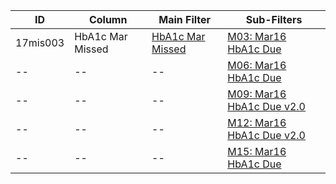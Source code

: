 ID | Column | Main Filter | Sub-Filters | 
-- | ------ | -------| -----------|
17mis003| HbA1c Mar Missed | [HbA1c Mar Missed](https://github.com/Edward-Yao31/Salud-Y-Vida-Report/blob/master/main-filters/missed/HbA1c%20Mar%20Missed) | [M03: Mar16 HbA1c Due](https://github.com/Edward-Yao31/Salud-Y-Vida-Report/blob/master/sub-filters/missed/M03:%20Mar16%20HbA1c%20Due)| 
-- |-- |-- |[M06: Mar16 HbA1c Due](https://github.com/Edward-Yao31/Salud-Y-Vida-Report/blob/master/sub-filters/missed/M06:%20Mar16%20HbA1c%20Due)|
-- |-- |-- |[M09: Mar16 HbA1c Due v2.0](https://github.com/Edward-Yao31/Salud-Y-Vida-Report/blob/master/sub-filters/missed/M09:%20Mar16%20HbA1c%20Due%20v2.0)| 
-- |-- |-- |[M12: Mar16 HbA1c Due v2.0](https://github.com/Edward-Yao31/Salud-Y-Vida-Report/blob/master/sub-filters/missed/M12:%20Mar16%20HbA1c%20Due%20v2.0)|
-- |-- |-- |[M15: Mar16 HbA1c Due](https://github.com/Edward-Yao31/Salud-Y-Vida-Report/blob/master/sub-filters/missed/M15:%20Mar16%20HbA1c%20Due)|
